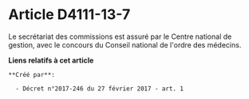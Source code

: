 # Article D4111-13-7

Le secrétariat des commissions est assuré par le Centre national de gestion, avec le concours du Conseil national de l'ordre
des médecins.

**Liens relatifs à cet article**

	**Créé par**:

	  - Décret n°2017-246 du 27 février 2017 - art. 1
